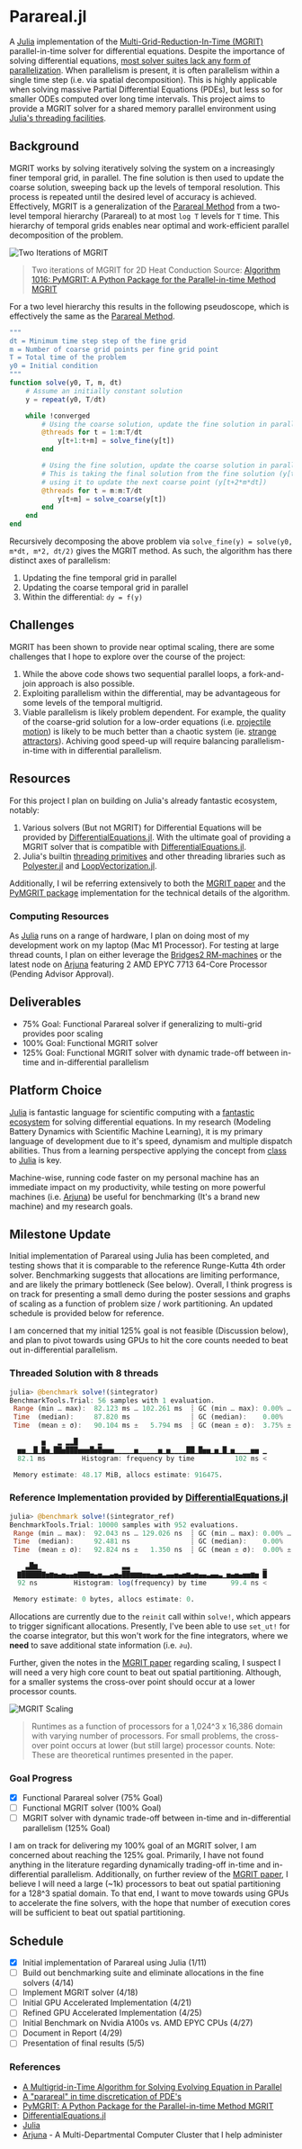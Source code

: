 # Parareal.jl

A [Julia] implementation of the [Multi-Grid-Reduction-In-Time (MGRIT)][MGRIT] parallel-in-time solver for differential equations.
Despite the importance of solving differential equations, [most solver suites lack any form of parallelization](https://www.stochasticlifestyle.com/comparison-differential-equation-solver-suites-matlab-r-julia-python-c-fortran/).
When parallelism is present, it is often parallelism within a single time step (i.e. via spatial decomposition).
This is highly applicable when solving massive Partial Differential Equations (PDEs), but less so for smaller ODEs computed over long time intervals.
This project aims to provide a MGRIT solver for a shared memory parallel environment using [Julia's threading facilities][julia-multithreading].


## Background

MGRIT works by solving iteratively solving the system on a increasingly finer temporal grid, in parallel.
The fine solution is then used to update the coarse solution, sweeping back up the levels of temporal resolution.
This process is repeated until the desired level of accuracy is achieved.
Effectively, MGRIT is a generalization of the [Parareal Method][Parareal] from a two-level temporal hierarchy (Parareal) to at most `log T` levels for `T` time.
This hierarchy of temporal grids enables near optimal and work-efficient parallel decomposition of the problem.

![Two Iterations of MGRIT](docs/assets/pymgrit_iteration.png)
> Two iterations of MGRIT for 2D Heat Conduction  Source: [Algorithm 1016: PyMGRIT: A Python Package for the
Parallel-in-time Method MGRIT][PyMGRIT]

For a two level hierarchy this results in the following pseudoscope, which is effectively the same as the [Parareal Method][Parareal].

```julia
"""
dt = Minimum time step step of the fine grid
m = Number of coarse grid points per fine grid point
T = Total time of the problem
y0 = Initial condition
"""
function solve(y0, T, m, dt)
    # Assume an initially constant solution
    y = repeat(y0, T/dt)

    while !converged
        # Using the coarse solution, update the fine solution in parallel
        @threads for t = 1:m:T/dt
            y[t+1:t+m] = solve_fine(y[t])
        end

        # Using the fine solution, update the coarse solution in parallel
        # This is taking the final solution from the fine solution (y[t+m*dt]) and
        # using it to update the next coarse point (y[t+2*m*dt])
        @threads for t = m:m:T/dt
            y[t+m] = solve_coarse(y[t])
        end
    end
end
```

Recursively decomposing the above problem via `solve_fine(y) = solve(y0, m*dt, m*2, dt/2)` gives the MGRIT method.
As such, the algorithm has there distinct axes of parallelism:

1. Updating the fine temporal grid in parallel
2. Updating the coarse temporal grid in parallel
3. Within the differential: `dy = f(y)`

## Challenges

MGRIT has been shown to provide near optimal scaling, there are some challenges that I hope to explore over the course of the project:

1. While the above code shows two sequential parallel loops, a fork-and-join approach is also possible.
2. Exploiting parallelism within the differential, may be advantageous for some levels of the temporal multigrid.
3. Viable parallelism is likely problem dependent. For example, the quality of the coarse-grid solution for a low-order equations (i.e. [projectile motion](https://en.wikipedia.org/wiki/Projectile_motion)) is likely to be much better than a chaotic system (ie. [strange attractors](https://en.wikipedia.org/wiki/Attractor#Strange_attractor)). Achiving good speed-up will require balancing parallelism-in-time with in differential parallelism.

## Resources

For this project I plan on building on Julia's already fantastic ecosystem, notably:

1. Various solvers (But not MGRIT) for Differential Equations will be provided by [DifferentialEquations.jl][DiffEq.jl]. With the ultimate goal of providing a MGRIT solver that is compatible with [DifferentialEquations.jl][DiffEq.jl].
2. Julia's builtin [threading primitives][julia-multithreading] and other threading libraries such as [Polyester.jl](https://github.com/JuliaSIMD/Polyester.jl) and [LoopVectorization.jl](https://github.com/JuliaSIMD/LoopVectorization.jl).

Additionally, I wil be referring extensively to both the [MGRIT paper][MGRIT] and the [PyMGRIT package][PyMGRIT] implementation for the technical details of the algorithm.

### Computing Resources

As [Julia] runs on a range of hardware, I plan on doing most of my development work on my laptop (Mac M1 Processor).
For testing at large thread counts, I plan on either leverage the [Bridges2 RM-machines](https://www.psc.edu/resources/bridges-2/) or the latest node on [Arjuna] featuring 2 AMD EPYC 7713 64-Core Processor (Pending Advisor Approval).

## Deliverables

- 75% Goal: Functional Parareal solver if generalizing to multi-grid provides poor scaling
- 100% Goal: Functional MGRIT solver
- 125% Goal: Functional MGRIT solver with dynamic trade-off between in-time and in-differential parallelism

## Platform Choice

[Julia] is fantastic language for scientific computing with a [fantastic ecosystem](https://www.stochasticlifestyle.com/comparison-differential-equation-solver-suites-matlab-r-julia-python-c-fortran/) for solving differential equations.
In my research (Modeling Battery Dynamics with Scientific Machine Learning), it is my primary language of development due to it's speed, dynamism and multiple dispatch abilities.
Thus from a learning perspective applying the concept from [class](https://www.cs.cmu.edu/afs/cs/academic/class/15418-s22/www/index.html) to [Julia] is key.

Machine-wise, running code faster on my personal machine has an immediate impact on my productivity, while testing on more powerful machines (i.e. [Arjuna]) be useful for benchmarking (It's a brand new machine) and my research goals.

## Milestone Update

Initial implementation of Parareal using Julia has been completed, and testing shows that it is comparable to the reference Runge-Kutta 4th order solver.
Benchmarking suggests that allocations are limiting performance, and are likely the primary bottleneck (See below).
Overall, I think progress is on track for presenting a small demo during the poster sessions and graphs of scaling as a function of problem size / work partitioning.
An updated schedule is provided below for reference.

I am concerned that my initial 125% goal is not feasible (Discussion below), and plan to pivot towards using GPUs to hit the core counts needed to beat out in-differential parallelism.

### Threaded Solution with 8 threads

```julia
julia> @benchmark solve!($integrator)
BenchmarkTools.Trial: 56 samples with 1 evaluation.
 Range (min … max):  82.123 ms … 102.261 ms  ┊ GC (min … max): 0.00% … 11.73%
 Time  (median):     87.820 ms               ┊ GC (median):    0.00%
 Time  (mean ± σ):   90.104 ms ±   5.794 ms  ┊ GC (mean ± σ):  3.75% ±  5.27%

        ▅   ▂ ▂▂█     ▂
  ▅▅▁▁█▁█▅▁██▅███▅▅▅█▅█▅▅▅▁▁▁▁▁▅▁▁▁▁▁▅▁▅▁▁▁▁██▁█▅▅▁▅▁█▁▅▁▁▁▁▅▅ ▁
  82.1 ms         Histogram: frequency by time          102 ms <

 Memory estimate: 48.17 MiB, allocs estimate: 916475.
```

### Reference Implementation provided by [DifferentialEquations.jl][DiffEq.jl]

```julia
julia> @benchmark solve!($integrator_ref)
BenchmarkTools.Trial: 10000 samples with 952 evaluations.
 Range (min … max):  92.043 ns … 129.026 ns  ┊ GC (min … max): 0.00% … 0.00%
 Time  (median):     92.481 ns               ┊ GC (median):    0.00%
 Time  (mean ± σ):   92.824 ns ±   1.350 ns  ┊ GC (mean ± σ):  0.00% ± 0.00%

    ▃█▆▁                    ▃▃                                 ▁
  ▇█████▇▅▆▅▄▅▄▄▅▇▇▇▅▄▅▃▃▄▅▄██▆▆▆▅▅▄▄▅▃▄▄▅▄▅▆▄▅▄▄▃▄▄▃▁▅▄▅▄▅▅▆▅ █
  92 ns         Histogram: log(frequency) by time      99.4 ns <

 Memory estimate: 0 bytes, allocs estimate: 0.
```

Allocations are currently due to the `reinit` call within `solve!`, which appears to trigger significant allocations.
Presently, I've been able to use `set_ut!` for the coarse integrator, but this won't work for the fine integrators, where we **need** to save additional state information (i.e. `∂u`).

Further, given the notes in the [MGRIT paper][MGRIT] regarding scaling, I suspect I will need a very high core count to beat out spatial partitioning.
Although, for a smaller systems the cross-over point should occur at a lower processor counts.

![MGRIT Scaling](docs/assets/MGRIT_scaling.png)
> Runtimes as a function of processors for a 1,024^3 x 16,386 domain with varying number of processors.
> For small problems, the cross-over point occurs at lower (but still large) processor counts.
> Note: These are theoretical runtimes presented in the paper.

### Goal Progress

- [x] Functional Parareal solver (75% Goal)
- [ ] Functional MGRIT solver (100% Goal)
- [ ] MGRIT solver with dynamic trade-off between in-time and in-differential parallelism (125% Goal)

I am on track for delivering my 100% goal of an MGRIT solver, I am concerned about reaching the 125% goal.
Primarily, I have not found anything in the literature regarding dynamically trading-off in-time and in-differential parallelism.
Additionally, on further review of the [MGRIT paper][MGRIT], I believe I will need a large (~1k) processors to beat out spatial partitioning for a 128^3 spatial domain.
To that end, I want to move towards using GPUs to accelerate the fine solvers, with the hope that number of execution cores will be sufficient to beat out spatial partitioning.

## Schedule

- [x] Initial implementation of Parareal using Julia (1/11)
- [ ] Build out benchmarking suite and eliminate allocations in the fine solvers (4/14)
- [ ] Implement MGRIT solver (4/18)
- [ ] Initial GPU Accelerated Implementation (4/21)
- [ ] Refined GPU Accelerated Implementation (4/25)
- [ ] Initial Benchmark on Nvidia A100s vs. AMD EPYC CPUs (4/27)
- [ ] Document in Report (4/29)
- [ ] Presentation of final results (5/5)
### References

- [A Multigrid-in-Time Algorithm for Solving Evolving Equation in Parallel][MGRIT]
- [A "parareal" in time discretication of PDE's][Parareal]
- [PyMGRIT: A Python Package for the Parallel-in-time Method MGRIT][PyMGRIT]
- [DifferentialEquations.jl][DiffEq.jl]
- [Julia]
- [Arjuna] - A Multi-Departmental Computer Cluster that I help administer

[Julia]: https://julialang.org/
[MGRIT]: https://www.osti.gov/servlets/purl/1073108
[Parareal]: https://doi.org/10.1016/S0764-4442(00)01793-6
[PyMGRIT]: https://dl.acm.org/doi/pdf/10.1145/3446979
[DiffEq.jl]: https://diffeq.sciml.ai/stable/
[julia-multithreading]: https://docs.julialang.org/en/v1/manual/multi-threading/
[Arjuna]: https://arjunacluster.github.io/ArjunaUsers/
